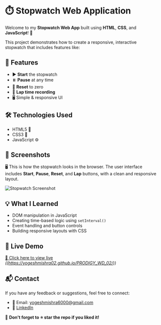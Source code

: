 # ⏱️ Stopwatch Web Application

Welcome to my **Stopwatch Web App** built using **HTML**, **CSS**, and **JavaScript**! 🎉

This project demonstrates how to create a responsive, interactive stopwatch that includes features like:

## 🚀 Features
- ▶️ **Start** the stopwatch
- ⏸️ **Pause** at any time
- 🔁 **Reset** to zero
- 📝 **Lap time recording**
- 🖥️ Simple & responsive UI

## 🛠️ Technologies Used
- HTML5 📄
- CSS3 🎨
- JavaScript ⚙️

## 📸 Screenshots

🖥️ This is how the stopwatch looks in the browser. The user interface includes **Start**, **Pause**, **Reset**, and **Lap** buttons, with a clean and responsive layout.

![Stopwatch Screenshot](https://github.com/user-attachments/assets/8b9a7d53-1b58-4ff3-9b05-938e6fb1c086)


## 💡 What I Learned
- DOM manipulation in JavaScript
- Creating time-based logic using `setInterval()`
- Event handling and button controls
- Building responsive layouts with CSS

## 📲 Live Demo
[🔗 Click here to view live](#) *((https://yogeshmishra02.github.io/PRODIGY_WD_02/))*

## 📬 Contact
If you have any feedback or suggestions, feel free to connect:

- 📧 Email: yogeshmishra6000@gmail.com  
- 💼 [LinkedIn]((https://www.linkedin.com/in/yogesh-mishra-a1a32a29b/))  

🌟 **Don't forget to ⭐ star the repo if you liked it!**
